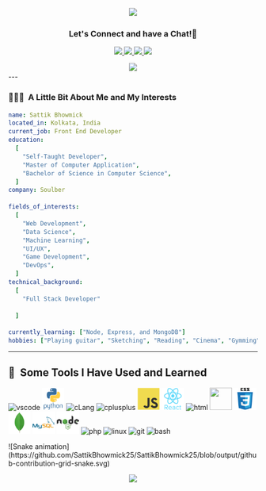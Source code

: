 <link rel="preconnect" href="https://fonts.googleapis.com">
<link rel="preconnect" href="https://fonts.gstatic.com" crossorigin>
<link href="https://fonts.googleapis.com/css2?family=EB+Garamond:ital,wght@0,400..800;1,400..800&display=swap" rel="stylesheet">
<p align="center">
  <img src="https://capsule-render.vercel.app/api?type=waving&height=100&color=gradient&text=Hello%20there!&reversal=false&textBg=false"/>
</p>

<h3 align="center">
  Let's Connect and have a Chat!💬
</h3>

<p align="center">
<a href="https://sattikbhowmick-portfolio.netlify.app/">
  <img height="50" src="https://user-images.githubusercontent.com/46517096/166972883-f5f1d88c-0246-4374-88ac-ded0f2cf0699.png"/>
</a>
<a href="https://www.linkedin.com/in/sattikbhowmick2002/">
  <img height="50" src="https://user-images.githubusercontent.com/46517096/166973395-19676cd8-f8ec-4abf-83ff-da8243505b82.png"/>
</a>
<a href="https://x.com/SattikBhowmick">
  <img height="50" src="https://user-images.githubusercontent.com/46517096/166974271-91dfa250-d70b-4cb9-8707-f1bda1b708c3.png"/>
</a>
<a href="https://www.instagram.com/siuuu.ttik/">
  <img height="50" src="https://user-images.githubusercontent.com/46517096/166974368-9798f39f-1f46-499c-b14e-81f0a3f83a06.png"/>
</a>
</p>
<div align="center">
  <img src="https://media0.giphy.com/media/v1.Y2lkPTc5MGI3NjExdTFvaWxydHMwM3o4c3RyZ2t3MHl3NjduazNwb20zcHduZW91bXMwciZlcD12MV9pbnRlcm5hbF9naWZfYnlfaWQmY3Q9Zw/8MyXEVgue4ucw/giphy.gif"/>
  <!--<img src="https://media.giphy.com/media/v1.Y2lkPTc5MGI3NjExaTgzeG5kZnRsOWkyZmJjMjhhaW1tc2RveGsxN2E2OGtvOGl6bXEyOCZlcD12MV9naWZzX3NlYXJjaCZjdD1n/2y98KScHKeaQM/giphy.gif"/>-->
  <!--<img src="https://media.giphy.com/media/v1.Y2lkPTc5MGI3NjExaTgzeG5kZnRsOWkyZmJjMjhhaW1tc2RveGsxN2E2OGtvOGl6bXEyOCZlcD12MV9naWZzX3NlYXJjaCZjdD1n/4gsjHZMPXdlGo/giphy.gif"/>-->
  <!--<img src="https://media.giphy.com/media/v1.Y2lkPTc5MGI3NjExaTgzeG5kZnRsOWkyZmJjMjhhaW1tc2RveGsxN2E2OGtvOGl6bXEyOCZlcD12MV9naWZzX3NlYXJjaCZjdD1n/4gsjHZMPXdlGo/giphy.gif"/>-->
  <!--<img src="https://media.giphy.com/media/LEV3OJQG0XXnq/giphy.gif?cid=ecf05e477e9yiu3ro7qzw8jdqktla5nizpgb22geq24vc5nm&ep=v1_gifs_search&rid=giphy.gif&ct=g"/>-->
  <!--<img src="https://media.giphy.com/media/LEV3OJQG0XXnq/giphy.gif?cid=ecf05e477e9yiu3ro7qzw8jdqktla5nizpgb22geq24vc5nm&ep=v1_gifs_search&rid=giphy.gif&ct=g"/>-->
  
</div>
---

<h3> 👨🏻‍💻 &nbsp;A Little Bit About Me and My Interests</h3>

```yaml
name: Sattik Bhowmick
located_in: Kolkata, India
current_job: Front End Developer
education:
  [
    "Self-Taught Developer",
    "Master of Computer Application",
    "Bachelor of Science in Computer Science",
  ]
company: Soulber

fields_of_interests:
  [
    "Web Development",
    "Data Science",
    "Machine Learning",
    "UI/UX",
    "Game Development",
    "DevOps",
  ]
technical_background:
  [
    "Full Stack Developer"
    
  ]
  
currently_learning: ["Node, Express, and MongoDB"]
hobbies: ["Playing guitar", "Sketching", "Reading", "Cinema", "Gymming"]
```
  
---  
  
<h2> 🚀 &nbsp;Some Tools I Have Used and Learned</h2>
<p align="left">
<img src="https://cdn.jsdelivr.net/gh/devicons/devicon/icons/vscode/vscode-original.svg" alt="vscode" width="45" height="45"/>
<img src="https://raw.githubusercontent.com/devicons/devicon/master/icons/python/python-original-wordmark.svg" alt="python" width="45" height="45"/>
<img src="https://cdn.jsdelivr.net/gh/devicons/devicon/icons/c/c-original.svg" alt="cLang" width="45" height="45"/>
<img src="https://cdn.jsdelivr.net/gh/devicons/devicon/icons/cplusplus/cplusplus-original.svg" alt="cplusplus" width="45" height="45"/>
<img src="https://raw.githubusercontent.com/devicons/devicon/master/icons/javascript/javascript-original.svg" alt="javascript" width="45" height="45" />
<img src="https://raw.githubusercontent.com/devicons/devicon/master/icons/react/react-original-wordmark.svg" alt="react" width="45" height="45" />
<img src="https://cdn.jsdelivr.net/gh/devicons/devicon/icons/html5/html5-original.svg" alt="html" width="45" height="45"/>
<img src="https://cdn.jsdelivr.net/gh/devicons/devicon@latest/icons/bootstrap/bootstrap-original-wordmark.svg" width="45" height="45" />
<img src="https://raw.githubusercontent.com/devicons/devicon/master/icons/css3/css3-original-wordmark.svg" alt="css3" width="45" height="45" />
<img src="https://raw.githubusercontent.com/devicons/devicon/master/icons/mongodb/mongodb-original.svg" alt="mongodb" width="45" height="45" />
<img src="https://raw.githubusercontent.com/devicons/devicon/master/icons/mysql/mysql-original-wordmark.svg" alt="mysql" width="45" height="45" />
<img src="https://raw.githubusercontent.com/devicons/devicon/master/icons/nodejs/nodejs-original-wordmark.svg" alt="nodejs" width="45" height="45" />
<img src="https://cdn.jsdelivr.net/gh/devicons/devicon/icons/php/php-original.svg" alt="php" width="45" height="45"/>
<img src="https://cdn.jsdelivr.net/gh/devicons/devicon/icons/linux/linux-original.svg" alt="linux" width="45" height="45"/>       
<img src="https://cdn.jsdelivr.net/gh/devicons/devicon/icons/git/git-original.svg" alt="git" width="45" height="45"/>
<img src="https://cdn.jsdelivr.net/gh/devicons/devicon/icons/bash/bash-original.svg" alt="bash" width="45" height="45"/>
</p>
![Snake animation](https://github.com/SattikBhowmick25/SattikBhowmick25/blob/output/github-contribution-grid-snake.svg)
<p align="center">
  <img src="https://capsule-render.vercel.app/api?type=waving&color=gradient&height=100&section=footer"/>
</p>
